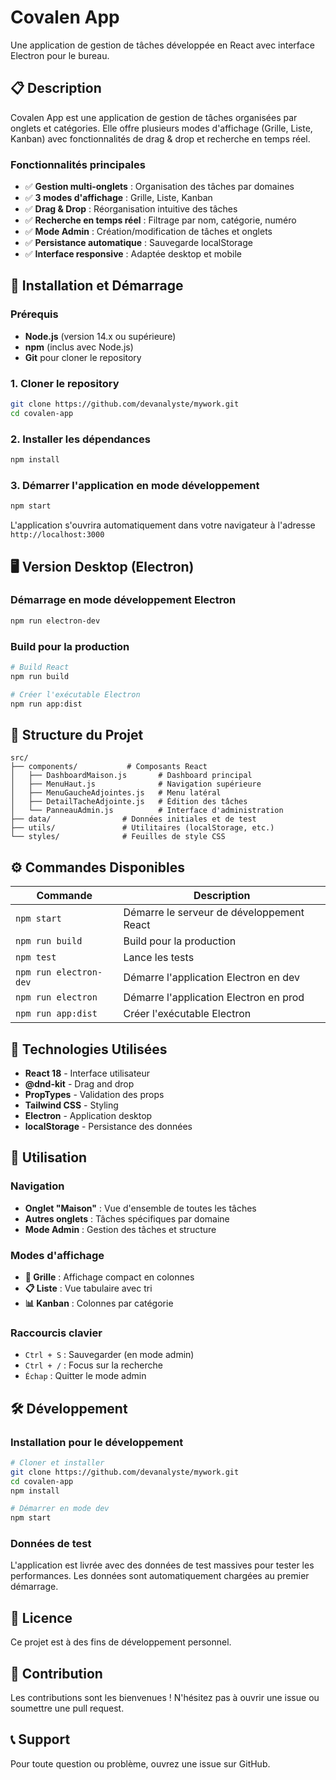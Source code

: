 # Covalen App

Une application de gestion de tâches développée en React avec interface Electron pour le bureau.

## 📋 Description

Covalen App est une application de gestion de tâches organisées par onglets et catégories. Elle offre plusieurs modes d'affichage (Grille, Liste, Kanban) avec fonctionnalités de drag & drop et recherche en temps réel.

### Fonctionnalités principales

- ✅ **Gestion multi-onglets** : Organisation des tâches par domaines
- ✅ **3 modes d'affichage** : Grille, Liste, Kanban  
- ✅ **Drag & Drop** : Réorganisation intuitive des tâches
- ✅ **Recherche en temps réel** : Filtrage par nom, catégorie, numéro
- ✅ **Mode Admin** : Création/modification de tâches et onglets
- ✅ **Persistance automatique** : Sauvegarde localStorage
- ✅ **Interface responsive** : Adaptée desktop et mobile

## 🚀 Installation et Démarrage

### Prérequis

- **Node.js** (version 14.x ou supérieure)
- **npm** (inclus avec Node.js)
- **Git** pour cloner le repository

### 1. Cloner le repository

```bash
git clone https://github.com/devanalyste/mywork.git
cd covalen-app
```

### 2. Installer les dépendances

```bash
npm install
```

### 3. Démarrer l'application en mode développement

```bash
npm start
```

L'application s'ouvrira automatiquement dans votre navigateur à l'adresse `http://localhost:3000`

## 🖥️ Version Desktop (Electron)

### Démarrage en mode développement Electron

```bash
npm run electron-dev
```

### Build pour la production

```bash
# Build React
npm run build

# Créer l'exécutable Electron
npm run app:dist
```

## 📂 Structure du Projet

```
src/
├── components/           # Composants React
│   ├── DashboardMaison.js       # Dashboard principal
│   ├── MenuHaut.js              # Navigation supérieure
│   ├── MenuGaucheAdjointes.js   # Menu latéral
│   ├── DetailTacheAdjointe.js   # Édition des tâches
│   └── PanneauAdmin.js          # Interface d'administration
├── data/                # Données initiales et de test
├── utils/               # Utilitaires (localStorage, etc.)
└── styles/              # Feuilles de style CSS
```

## ⚙️ Commandes Disponibles

| Commande | Description |
|----------|-------------|
| `npm start` | Démarre le serveur de développement React |
| `npm run build` | Build pour la production |
| `npm test` | Lance les tests |
| `npm run electron-dev` | Démarre l'application Electron en dev |
| `npm run electron` | Démarre l'application Electron en prod |
| `npm run app:dist` | Créer l'exécutable Electron |

## 🔧 Technologies Utilisées

- **React 18** - Interface utilisateur
- **@dnd-kit** - Drag and drop
- **PropTypes** - Validation des props
- **Tailwind CSS** - Styling
- **Electron** - Application desktop
- **localStorage** - Persistance des données

## 📱 Utilisation

### Navigation
- **Onglet "Maison"** : Vue d'ensemble de toutes les tâches
- **Autres onglets** : Tâches spécifiques par domaine
- **Mode Admin** : Gestion des tâches et structure

### Modes d'affichage
- **🔷 Grille** : Affichage compact en colonnes
- **📋 Liste** : Vue tabulaire avec tri
- **📊 Kanban** : Colonnes par catégorie

### Raccourcis clavier
- `Ctrl + S` : Sauvegarder (en mode admin)
- `Ctrl + /` : Focus sur la recherche
- `Échap` : Quitter le mode admin

## 🛠️ Développement

### Installation pour le développement

```bash
# Cloner et installer
git clone https://github.com/devanalyste/mywork.git
cd covalen-app
npm install

# Démarrer en mode dev
npm start
```

### Données de test

L'application est livrée avec des données de test massives pour tester les performances. Les données sont automatiquement chargées au premier démarrage.

## 📄 Licence

Ce projet est à des fins de développement personnel.

## 🤝 Contribution

Les contributions sont les bienvenues ! N'hésitez pas à ouvrir une issue ou soumettre une pull request.

## 📞 Support

Pour toute question ou problème, ouvrez une issue sur GitHub.